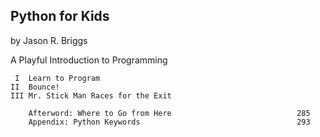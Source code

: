


## Python for Kids
by Jason R. Briggs

A Playful Introduction to Programming

```
 I  Learn to Program
II  Bounce!
III Mr. Stick Man Races for the Exit

    Afterword: Where to Go from Here                            285
    Appendix: Python Keywords                                   293

```
